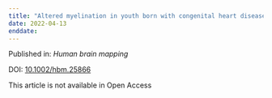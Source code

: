 ```yaml
---
title: "Altered myelination in youth born with congenital heart disease."
date: 2022-04-13
enddate:
---
```


Published in: *Human brain mapping*

DOI: [10.1002/hbm.25866](https://doi.org/10.1002/hbm.25866)

This article is not available in Open Access


